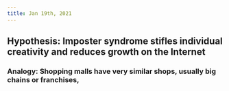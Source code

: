 ```yaml
---
title: Jan 19th, 2021
---
```


## Hypothesis: Imposter syndrome stifles individual creativity and reduces growth on the Internet
### Analogy: Shopping malls have very similar shops, usually big chains or franchises,
###
